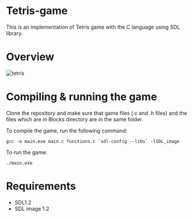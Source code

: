 # Tetris-game
This is an implementation of Tetris game with the C language using SDL library.

# Overview
![tetris](https://user-images.githubusercontent.com/24523745/92504206-3c0fae00-f1fa-11ea-9295-0c5b365155fd.png)

# Compiling & running the game 
Clone the repository and make sure that game files (.c and .h files) and the files which are in Blocks directory are in the same folder.

To compile the game, run the following command:

``` gcc -o main.exe main.c functions.c `sdl-config --libs` -lSDL_image ```

To run the game: 

``` ./main.exe ```

# Requirements
- SDL1.2
- SDL image 1.2
